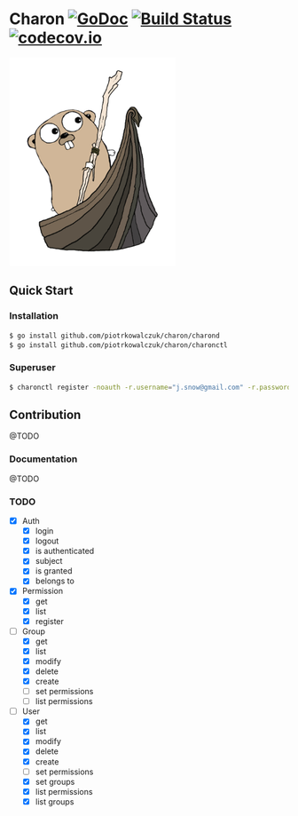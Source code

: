 Charon [![GoDoc](https://godoc.org/github.com/piotrkowalczuk/charon?status.svg)](http://godoc.org/github.com/piotrkowalczuk/charon)&nbsp;[![Build Status](https://travis-ci.org/piotrkowalczuk/charon.svg?branch=master)](https://travis-ci.org/piotrkowalczuk/charon)&nbsp;[![codecov.io](https://codecov.io/github/piotrkowalczuk/charon/coverage.svg?branch=master)](https://codecov.io/github/piotrkowalczuk/charon?branch=master)
=============

<img src="/data/logo/charon.png?raw=true" width="300">

## Quick Start

### Installation

```bash
$ go install github.com/piotrkowalczuk/charon/charond
$ go install github.com/piotrkowalczuk/charon/charonctl
```

### Superuser

```bash
$ charonctl register -noauth -r.username="j.snow@gmail.com" -r.password=123 -r.firstname=John -r.lastname=Snow
```


## Contribution

@TODO

### Documentation

@TODO

### TODO
- [x] Auth
    - [x] login
    - [x] logout
    - [x] is authenticated
    - [x] subject
    - [x] is granted
    - [x] belongs to
- [x] Permission
	- [x] get
    - [x] list
    - [x] register
- [ ] Group
    - [x] get
    - [x] list
    - [x] modify
    - [x] delete
    - [x] create
    - [ ] set permissions
    - [ ] list permissions
- [ ] User
    - [x] get
    - [x] list
    - [x] modify
    - [x] delete
    - [x] create
    - [ ] set permissions
    - [x] set groups
    - [x] list permissions
    - [x] list groups
